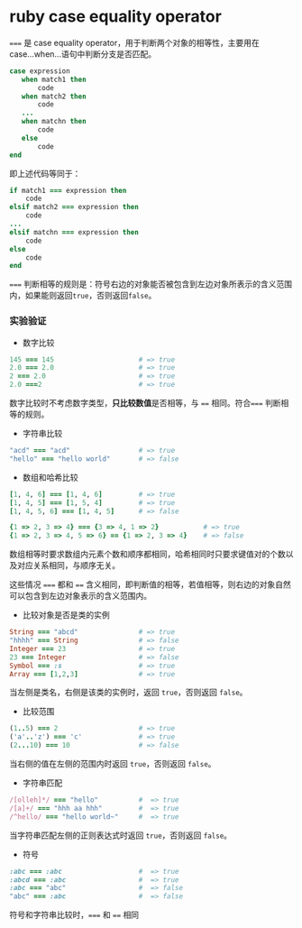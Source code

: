  

# ruby case equality operator

`===` 是 case equality operator，用于判断两个对象的相等性，主要用在case...when...语句中判断分支是否匹配。

```ruby
case expression
   when match1 then
       code
   when match2 then
       code
   ...
   when matchn then
       code
   else
       code
end
```

即上述代码等同于：

```ruby
if match1 === expression then
    code
elsif match2 === expression then
    code
...
elsif matchn === expression then
    code
else
    code
end
```

`===` 判断相等的规则是：符号右边的对象能否被包含到左边对象所表示的含义范围内，如果能则返回`true`，否则返回`false`。

### 实验验证

+ 数字比较

```ruby
145 === 145						# => true
2.0 === 2.0						# => true
2 === 2.0						# => true
2.0 ===2						# => true
```

数字比较时不考虑数字类型，**只比较数值**是否相等，与 `==` 相同。符合`===` 判断相等的规则。

+ 字符串比较

```ruby
"acd" === "acd"					# => true
"hello" === "hello world"		# => false
```

+ 数组和哈希比较

```ruby
[1, 4, 6] === [1, 4, 6]			# => true
[1, 4, 5] === [1, 5, 4]			# => true
[1, 4, 5, 6] === [1, 4, 5]		# => false

{1 => 2, 3 => 4} === {3 => 4, 1 => 2}			# => true
{1 => 2, 3 => 4, 5 => 6} == {1 => 2, 3 => 4} 	# => false
```

数组相等时要求数组内元素个数和顺序都相同，哈希相同时只要求键值对的个数以及对应关系相同，与顺序无关。

这些情况 `===` 都和 `==` 含义相同，即判断值的相等，若值相等，则右边的对象自然可以包含到左边对象表示的含义范围内。



+ 比较对象是否是类的实例

```ruby
String === "abcd"				# => true
"hhhh" === String				# => false
Integer === 23					# => true
23 === Integer					# => false
Symbol === :s					# => true
Array === [1,2,3]				# => true
```

当左侧是类名，右侧是该类的实例时，返回 `true`，否则返回 `false`。

+ 比较范围

```ruby
(1..5) === 2					# => true
('a'..'z') === 'c'				# => true
(2...10) === 10					# => false
```

当右侧的值在左侧的范围内时返回 `true`，否则返回 `false`。

+ 字符串匹配

```ruby
/[olleh]*/ === "hello"			#  => true
/[a]+/ === "hhh aa hhh"			#  => true
/^hello/ === "hello world~"		#  => true
```

当字符串匹配左侧的正则表达式时返回 `true`，否则返回 `false`。

+ 符号

```ruby
:abc === :abc					#  => true
:abcd === :abc					#  => true
:abc === "abc"					#  => false
"abc" === :abc					#  => false
```

符号和字符串比较时，`===` 和 `==` 相同


